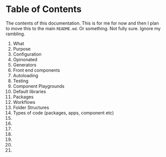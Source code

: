 # Table of Contents

The contents of this documentation. This is for me for now and then I plan to move this to the main `README.md`. Or something. Not fully sure. Ignore my rambling.

1. What
1. Purpose
1. Configuration
1. Opinonated
1. Generators
1. Front end components
1. Autoloading
1. Testing
1. Component Playgrounds
1. Default libraries
1. Packages
1. Workflows
1. Folder Structures
1. Types of code (packages, apps, component etc)
1. 
1. 
1. 
1. 
1. 
1. 
1. 
